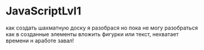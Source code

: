 # JavaScriptLvl1
 как создать шахматную доску я разобрася
 но пока не могу разобраться как в созданные элементы вложить фигурки или текст,
 нехватает времени н аработе завал!
